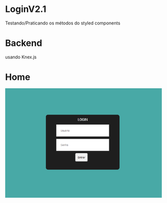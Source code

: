 # LoginV2.1
Testando/Praticando os métodos do styled components
# Backend
  usando Knex.js 

# Home
![alt profile](https://github.com/K16bits/LoginV2.1/blob/master/screens/Home.PNG)
